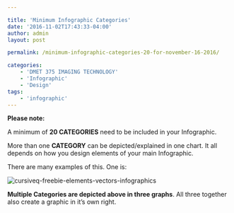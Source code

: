 ```yaml
---

title: 'Minimum Infographic Categories'
date: '2016-11-02T17:43:33-04:00'
author: admin
layout: post

permalink: /minimum-infographic-categories-20-for-november-16-2016/

categories:
    - 'DMET 375 IMAGING TECHNOLOGY'
    - 'Infographic'
    - 'Design'
tags:
    - 'infographic'
---
```


**Please note:**

A minimum of **20 CATEGORIES** need to be included in your Infographic.

More than one **CATEGORY** can be depicted/explained in one chart. It all depends on how you design elements of your main Infographic.

There are many examples of this. One is:

![cursiveq-freebie-elements-vectors-infographics](https://image-control-storage.s3.amazonaws.com/blog-images/2016/11/27185018/cursiveq-freebie-elements-vectors-infographics-1.jpg)

**Multiple Categories are depicted above in three graphs**. All three together also create a graphic in it’s own right.

